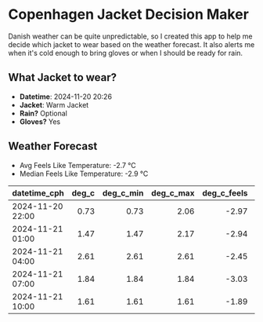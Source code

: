 
# Copenhagen Jacket Decision Maker

Danish weather can be quite unpredictable, so I created this app to help me decide which jacket to wear based on the weather forecast. 
It also alerts me when it's cold enough to bring gloves or when I should be ready for rain.

## What Jacket to wear?

- **Datetime**: 2024-11-20 20:26
- **Jacket**: Warm Jacket
- **Rain?** Optional
- **Gloves?** Yes

## Weather Forecast
- Avg Feels Like Temperature: -2.7 °C
- Median Feels Like Temperature: -2.9 °C

| datetime_cph     |   deg_c |   deg_c_min |   deg_c_max |   deg_c_feels | weather   | wind   | rain   |
|:-----------------|--------:|------------:|------------:|--------------:|:----------|:-------|:-------|
| 2024-11-20 22:00 |    0.73 |        0.73 |        2.06 |         -2.97 | Rain      | Low    | Low    |
| 2024-11-21 01:00 |    1.47 |        1.47 |        2.17 |         -2.94 | Snow      | Low    | None   |
| 2024-11-21 04:00 |    2.61 |        2.61 |        2.61 |         -2.45 | Snow      | High   | None   |
| 2024-11-21 07:00 |    1.84 |        1.84 |        1.84 |         -3.03 | Clouds    | Medium | None   |
| 2024-11-21 10:00 |    1.61 |        1.61 |        1.61 |         -1.89 | Clouds    | Low    | None   |
        